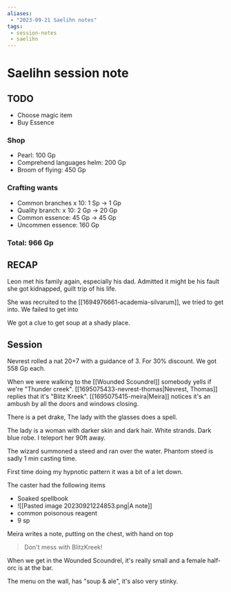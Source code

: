 ```yaml
---
aliases:
 - "2023-09-21 Saelihn notes"
tags:
 - session-notes
 - saelihn
---
```


# Saelihn session note

## TODO
- Choose magic item
- Buy Essence

### Shop
- Pearl: 100 Gp
- Comprehend languages helm: 200 Gp
- Broom of flying: 450 Gp

### Crafting wants
- Common branches x 10: 1 Sp -> 1 Gp
- Quality branch: x 10: 2 Gp -> 20 Gp
- Common essence: 45 Gp -> 45 Gp
- Uncommen essence: 160 Gp

### Total: 966 Gp

## RECAP
Leon met his family again, especially his dad. Admitted it might be his fault she got kidnapped, guilt trip of his life. 

She was recruited to the [[1694976661-academia-silvarum]], we tried to get into. We failed to get into

We got a clue to get soup at a shady place.

## Session

Nevrest rolled a nat 20+7 with a guidance of 3. For 30% discount. We got 558 Gp each.

When we were walking to the [[Wounded Scoundrel]] somebody yells if we're "Thunder creek". [[1695075433-nevrest-thomas|Nevrest, Thomas]] replies that it's "Blitz Kreek". [[1695075415-meira|Meira]] notices it's an ambush by all the doors and windows closing.

There is a pet drake, The lady with the glasses does a spell.

The lady is a woman with darker skin and dark hair. White strands. Dark blue robe. I teleport her 90ft away.

The wizard summoned a steed and ran over the water. Phantom steed is sadly 1 min casting time.

First time doing my hypnotic pattern it was a bit of a let down.

The caster had the following items
- Soaked spellbook
- ![[Pasted image 20230921224853.png|A note]]
- common poisonous reagent
- 9 sp

Meira writes a note, putting on the chest, with hand on top

> Don't mess with BlitzKreek!

When we get in the Wounded Scoundrel, it's really small and a female half-orc is at the bar.

The menu on the wall, has "soup & ale", it's also very stinky.